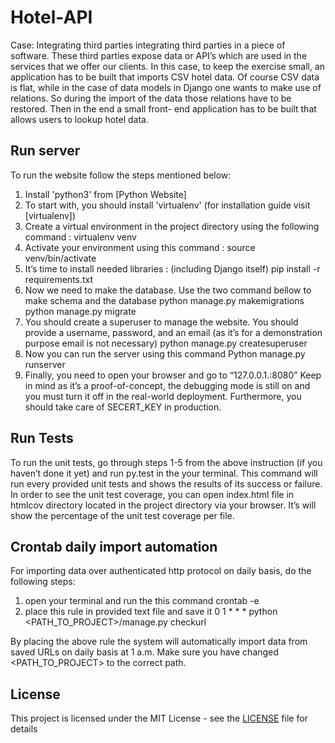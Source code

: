 # Hotel-API
Case: Integrating third parties
integrating third parties in a piece of software. These third parties expose data or API’s which are used in the services that we offer our clients.
In this case, to keep the exercise small, an application has to be built that imports CSV hotel data. Of course CSV data is flat, while in the case of data models in Django one wants to make use of relations. So during the import of the data those relations have to be restored. Then in the end a small front- end application has to be built that allows users to lookup hotel data. 

## Run server 
To run the website follow the steps mentioned below:
1. Install 'python3' from [Python Website]
2. To start with, you should install 'virtualenv' (for installation guide visit [virtualenv]) 
3. Create a virtual environment in the project directory using the following command :
             virtualenv venv
4. Activate your environment using this command :
             source venv/bin/activate
5. It’s time to install needed libraries : (including Django itself)
             pip install -r requirements.txt
6. Now we need to make the database. Use the two command bellow to make schema and the database
             python manage.py makemigrations
             python manage.py migrate
7. You should create a superuser to manage the website. You should provide a username, password, and an email (as it’s for a demonstration purpose email is not necessary)
             python manage.py createsuperuser
8. Now you can run the server using this command
             Python manage.py runserver
9. Finally, you need to open your browser and go to “127.0.0.1.:8080”
Keep in mind as it’s a proof-of-concept, the debugging mode is still on and you must turn it off in the real-world deployment. Furthermore, you should take care of SECERT_KEY in production.
## Run Tests
To run the unit tests, go through steps 1-5 from the above instruction (if you haven’t done it yet) and run ​py.test​ in the your terminal. This command will run every provided unit tests and shows the results of its success or failure.
In order to see the unit test coverage, you can open ​index.html​ file in ​htmlcov​ directory located in the project directory via your browser. It’s will show the percentage of the unit test coverage per file.
## Crontab daily import automation
For importing data over authenticated http protocol on daily basis, do the following steps:
1. open your terminal and run the this command
crontab -e
2. place this rule in provided text file and save it
             0 1 * * * python <PATH_TO_PROJECT>/manage.py checkurl
  
By placing the above rule the system will automatically import data from saved URLs on daily basis at 1 a.m.
Make sure you have changed ​<PATH_TO_PROJECT>​ to the correct path.
## License
This project is licensed under the MIT License - see the [LICENSE](LICENSE) file for details
